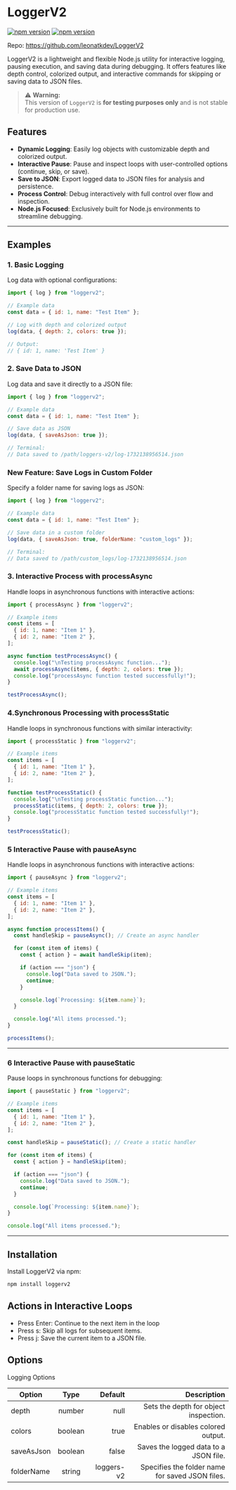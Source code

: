 # LoggerV2

[![npm version](https://img.shields.io/npm/v/loggerv2?style=flat-square)](https://www.npmjs.com/package/loggerv2)
[![npm version](https://img.shields.io/badge/dynamic/json?url=https://packagephobia.com/v2/api.json?p=loggerv2&query=$.install.pretty&label=install%20size&style=flat-square)](https://www.npmjs.com/package/loggerv2)


Repo: https://github.com/leonatkdev/LoggerV2


LoggerV2 is a lightweight and flexible Node.js utility for interactive logging, pausing execution, and saving data during debugging. It offers features like depth control, colorized output, and interactive commands for skipping or saving data to JSON files.

> ⚠️ **Warning:**  
> This version of `LoggerV2` is **for testing purposes only** and is not stable for production use.  


## Features

- **Dynamic Logging**: Easily log objects with customizable depth and colorized output.
- **Interactive Pause**: Pause and inspect loops with user-controlled options (continue, skip, or save).
- **Save to JSON**: Export logged data to JSON files for analysis and persistence.
- **Process Control**: Debug interactively with full control over flow and inspection.
- **Node.js Focused**: Exclusively built for Node.js environments to streamline debugging.

---

## Examples

### **1. Basic Logging**
Log data with optional configurations:
```javascript
import { log } from "loggerv2";

// Example data
const data = { id: 1, name: "Test Item" };

// Log with depth and colorized output
log(data, { depth: 2, colors: true });

// Output:
// { id: 1, name: 'Test Item' }
```

### **2. Save Data to JSON**
Log data and save it directly to a JSON file:
```javascript
import { log } from "loggerv2";

// Example data
const data = { id: 1, name: "Test Item" };

// Save data as JSON
log(data, { saveAsJson: true });

// Terminal:
// Data saved to /path/loggers-v2/log-1732138956514.json
```

### **New Feature: Save Logs in Custom Folder**
Specify a folder name for saving logs as JSON:
```javascript
import { log } from "loggerv2";

// Example data
const data = { id: 1, name: "Test Item" };

// Save data in a custom folder
log(data, { saveAsJson: true, folderName: "custom_logs" });

// Terminal:
// Data saved to /path/custom_logs/log-1732138956514.json
```



### **3. Interactive Process with processAsync**
Handle loops in asynchronous functions with interactive actions:
```javascript
import { processAsync } from "loggerv2";

// Example items
const items = [
  { id: 1, name: "Item 1" },
  { id: 2, name: "Item 2" },
];

async function testProcessAsync() {
  console.log("\nTesting processAsync function...");
  await processAsync(items, { depth: 2, colors: true });
  console.log("processAsync function tested successfully!");
}

testProcessAsync();
```

### **4.Synchronous Processing with processStatic**
Handle loops in synchronous functions with similar interactivity:
```javascript
import { processStatic } from "loggerv2";

// Example items
const items = [
  { id: 1, name: "Item 1" },
  { id: 2, name: "Item 2" },
];

function testProcessStatic() {
  console.log("\nTesting processStatic function...");
  processStatic(items, { depth: 2, colors: true });
  console.log("processStatic function tested successfully!");
}

testProcessStatic();
```


### **5 Interactive Pause with pauseAsync**
Handle loops in asynchronous functions with interactive actions:
```javascript
import { pauseAsync } from "loggerv2";

// Example items
const items = [
  { id: 1, name: "Item 1" },
  { id: 2, name: "Item 2" },
];

async function processItems() {
  const handleSkip = pauseAsync(); // Create an async handler

  for (const item of items) {
    const { action } = await handleSkip(item);

    if (action === "json") {
      console.log("Data saved to JSON.");
      continue;
    }

    console.log(`Processing: ${item.name}`);
  }

  console.log("All items processed.");
}

processItems();
```

---


### **6  Interactive Pause with pauseStatic**
Pause loops in synchronous functions for debugging:

```javascript
import { pauseStatic } from "loggerv2";

// Example items
const items = [
  { id: 1, name: "Item 1" },
  { id: 2, name: "Item 2" },
];

const handleSkip = pauseStatic(); // Create a static handler

for (const item of items) {
  const { action } = handleSkip(item);

  if (action === "json") {
    console.log("Data saved to JSON.");
    continue;
  }

  console.log(`Processing: ${item.name}`);
}

console.log("All items processed.");
```

---


## Installation
Install LoggerV2 via npm:

```bash
npm install loggerv2
```

## Actions in Interactive Loops
 * Press Enter: Continue to the next item in the loop
 * Press s: Skip all logs for subsequent items.
 * Press j: Save the current item to a JSON file.



## Options
Logging Options

| Option        | Type          | Default  |  Description                          |
| ------------- |:-------------:| -----:   |-----------------------------------:   |
| depth         | number        | null     |  Sets the depth for object inspection.|
| colors        | boolean       | true     |Enables or disables colored output.    |
| saveAsJson    | boolean       | false    |Saves the logged data to a JSON file.  |
| folderName    | string        | loggers-v2| Specifies the folder name for saved JSON files.  |
